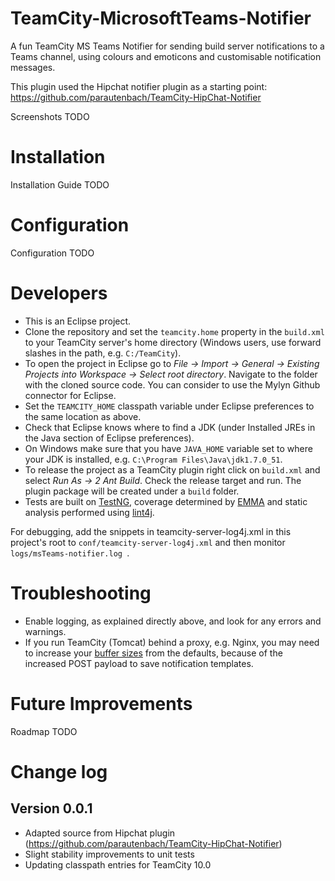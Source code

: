 TeamCity-MicrosoftTeams-Notifier
=========================

A fun TeamCity MS Teams Notifier for sending build server notifications to a Teams channel, using colours and emoticons and customisable notification messages.

This plugin used the Hipchat notifier plugin as a starting point: https://github.com/parautenbach/TeamCity-HipChat-Notifier

Screenshots TODO

# Installation

Installation Guide TODO

# Configuration

Configuration TODO

# Developers

* This is an Eclipse project.
* Clone the repository and set the `teamcity.home` property in the `build.xml` to your TeamCity server's home directory (Windows users, use forward slashes in the path, e.g. `C:/TeamCity`).
* To open the project in Eclipse go to _File -> Import -> General -> Existing Projects into Workspace -> Select root directory_. Navigate to the folder with the cloned source code. You can consider to use the Mylyn Github connector for Eclipse.
* Set the `TEAMCITY_HOME` classpath variable under Eclipse preferences to the same location as above.
* Check that Eclipse knows where to find a JDK (under Installed JREs in the Java section of Eclipse preferences).
* On Windows make sure that you have `JAVA_HOME` variable set to where your JDK is installed, e.g. `C:\Program Files\Java\jdk1.7.0_51`.
* To release the project as a TeamCity plugin right click on `build.xml` and select _Run As -> 2 Ant Build_. Check the release target and run. The plugin package will be created under a `build` folder.
* Tests are built on [TestNG](http://testng.org/), coverage determined by [EMMA](http://emma.sourceforge.net/) and static analysis performed using [lint4j](http://www.jutils.com/).

For debugging, add the snippets in teamcity-server-log4j.xml in this project's root to `conf/teamcity-server-log4j.xml` and then monitor `logs/msTeams-notifier.log `.

# Troubleshooting

* Enable logging, as explained directly above, and look for any errors and warnings.
* If you run TeamCity (Tomcat) behind a proxy, e.g. Nginx, you may need to increase your [buffer sizes](http://nginx.org/en/docs/http/ngx_http_proxy_module.html) from the defaults, because of the increased POST payload to save notification templates.

# Future Improvements

Roadmap TODO

# Change log

## Version 0.0.1
* Adapted source from Hipchat plugin (https://github.com/parautenbach/TeamCity-HipChat-Notifier)
* Slight stability improvements to unit tests
* Updating classpath entries for TeamCity 10.0